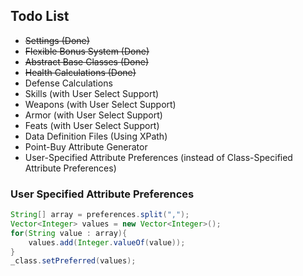 ## Todo List
* ~~Settings (Done)~~
* ~~Flexible Bonus System (Done)~~
* ~~Abstract Base Classes (Done)~~
* ~~Health Calculations (Done)~~
* Defense Calculations
* Skills (with User Select Support)
* Weapons (with User Select Support)
* Armor (with User Select Support)
* Feats (with User Select Support)
* Data Definition Files (Using XPath)
* Point-Buy Attribute Generator
* User-Specified Attribute Preferences (instead of Class-Specified Attribute Preferences)

### User Specified Attribute Preferences
```java
String[] array = preferences.split(",");
Vector<Integer> values = new Vector<Integer>();
for(String value : array){
    values.add(Integer.valueOf(value));
}
_class.setPreferred(values);
```
